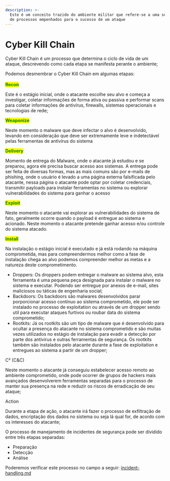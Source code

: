 ```yaml
---
description: >-
  Este é um conceito trazido do ambiente militar que refere-se a uma sequência
  de processos empenhados para o sucesso de um ataque
---
```


# Cyber Kill Chain

Cyber Kill Chain é um processo que determina o ciclo de vida de um ataque, descrevendo como cada etapa se manifesta perante o ambiente;

Podemos desmembrar o Cyber Kill Chain em algumas etapas:\
\
<mark style="color:green;">**Recon**</mark>

Este é o estágio inicial, onde o atacante escolhe seu alvo e começa a investigar, coletar informações de forma ativa ou passiva e performar scans para coletar informações de antivírus, firewalls, sistemas operacionais e tecnologias de rede;

&#x20;

<mark style="color:green;">**Weaponize**</mark>

Neste momento o malware que deve infectar o alvo é desenvolvido, levando em consideração que deve ser extremamente leve e indetectável pelas ferramentas de antivírus do sistema

&#x20;

<mark style="color:green;">**Delivery**</mark>

Momento de entrega do Malware, onde o atacante já estudou e se preparou, agora ele precisa buscar acesso aos sistemas. A entrega pode ser feita de diversas formas, mas as mais comuns são por e-mails de phishing, onde o usuário é levado a uma página externa falsificada pelo atacante, nessa página o atacante pode optar por coletar credenciais, transmitir payloads para instalar ferramentas no sistema ou explorar vulnerabilidades do sistema para ganhar o acesso

&#x20;

<mark style="color:green;">**Exploit**</mark>

Neste momento o atacante vai explorar as vulnerabilidades do sistema de fato, geralmente ocorre quando o payload é entregue ao sistema e acionado. Neste momento o atacante pretende ganhar acesso e/ou controle do sistema atacado.

&#x20;

<mark style="color:green;">**Install**</mark>

Na instalação o estágio inicial é executado e já está rodando na máquina comprometida, mas para compreendermos melhor como a fase de instalação chega ao alvo podemos compreender melhor as metas e a natureza deste comprometimento.

* Droppers: Os droppers podem entregar o malware ao sistema alvo, esta ferramenta é uma pequena peça designada para instalar o malware no sistema e executar. Podendo ser entregue por anexos de e-mail, sites maliciosos ou táticas de engenharia social;
* Backdoors: Os backdoors são malwares desenvolvidos parar porporcionar acesso contínuo ao sistema comprometido, ele pode ser instalado no processo de exploitation ou através de um dropper sendo util para executar ataques furtivos ou roubar data do sistema comprometido;
* Rootkits: Já os rootkits são um tipo de malware que é desenvolvido para ocultar a presença do atacante no sistema comprometido e são muitas vezes utilizados no estágio de instalação para evadir a detecção por parte dos antivirus e outras ferramentas de segurança. Os rootkits também são instalados pelo atacante durante a fase de exploitation e entregues ao sistema a partir de um dropper;

&#x20;

C² (C\&C)

Neste momento o atacante já conseguiu estabelecer acesso remoto ao ambiente comprometido, onde pode ocorrer de grupos de hackers mais avançados desenvolverem ferramentas separadas para o processo de manter sua presença na rede e reduzir os riscos de erradicação de seu ataque;

&#x20;

Action

Durante a etapa de ação, o atacante irá fazer o processo de exfiltração de dados, encriptação dos dados no sistema ou seja lá qual for, de acordo com os interesses do atacante;

&#x20;

O processo de manejamento de incidentes de segurança pode ser dividido entre três etapas separadas:

* Preparação
* Detecção
* Análise

&#x20;

Poderemos verificar este processo no campo a seguir: [incident-handling.md](__init__-1/incident-handling.md "mention")
